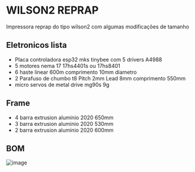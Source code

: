 # WILSON2 REPRAP
Impressora reprap do tipo wilson2 com algumas modificações de tamanho

## Eletronicos lista 

 - Placa controladora esp32 mks tinybee com 5 drivers A4988
 - 5 motores nema 17 17hs4401s ou 17hs8401
 - 6 haste linear 600m comprimento 10mm diametro
 - 2 Parafuso de chumbo t8  Pitch 2mm Lead 8mm comprimento 550mm
- micro servos de metal drive mg90s 9g

## Frame
- 4 barra extrusion aluminio 2020 650mm
- 3 barra extrusion aluminio 2020 530mm
- 2 barra extrusion aluminio 2020 600mm




## BOM
	
![image](https://user-images.githubusercontent.com/3370347/226289954-7ce0c985-0f5a-4745-b050-7044f2fd22f4.png)
